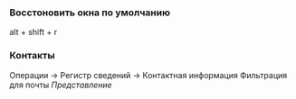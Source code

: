 ### Восстоновить окна по умолчанию
alt + shift + r
### Контакты
Операции -> Регистр сведений -> Контактная информация
Фильтрация для почты *Представление*
